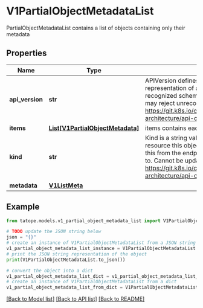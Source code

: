# V1PartialObjectMetadataList

PartialObjectMetadataList contains a list of objects containing only their metadata

## Properties

Name | Type | Description | Notes
------------ | ------------- | ------------- | -------------
**api_version** | **str** | APIVersion defines the versioned schema of this representation of an object. Servers should convert recognized schemas to the latest internal value, and may reject unrecognized values. More info: https://git.k8s.io/community/contributors/devel/sig-architecture/api-conventions.md#resources | [optional] 
**items** | [**List[V1PartialObjectMetadata]**](V1PartialObjectMetadata.md) | items contains each of the included items. | 
**kind** | **str** | Kind is a string value representing the REST resource this object represents. Servers may infer this from the endpoint the client submits requests to. Cannot be updated. In CamelCase. More info: https://git.k8s.io/community/contributors/devel/sig-architecture/api-conventions.md#types-kinds | [optional] 
**metadata** | [**V1ListMeta**](V1ListMeta.md) |  | [optional] 

## Example

```python
from tatope.models.v1_partial_object_metadata_list import V1PartialObjectMetadataList

# TODO update the JSON string below
json = "{}"
# create an instance of V1PartialObjectMetadataList from a JSON string
v1_partial_object_metadata_list_instance = V1PartialObjectMetadataList.from_json(json)
# print the JSON string representation of the object
print(V1PartialObjectMetadataList.to_json())

# convert the object into a dict
v1_partial_object_metadata_list_dict = v1_partial_object_metadata_list_instance.to_dict()
# create an instance of V1PartialObjectMetadataList from a dict
v1_partial_object_metadata_list_from_dict = V1PartialObjectMetadataList.from_dict(v1_partial_object_metadata_list_dict)
```
[[Back to Model list]](../README.md#documentation-for-models) [[Back to API list]](../README.md#documentation-for-api-endpoints) [[Back to README]](../README.md)


